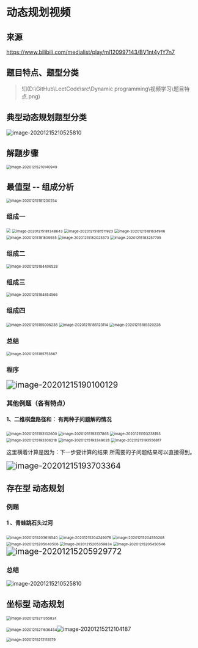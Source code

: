 # 动态规划视频

## 来源

https://www.bilibili.com/medialist/play/ml120997143/BV1nt4y1Y7n7





## 题目特点、题型分类

> ![](D:\GitHub\LeetCode\src\Dynamic programming\视频学习\题目特点.png)

## 典型动态规划题型分类

<img src="D:\GitHub\LeetCode\src\Dynamic programming\视频学习\image-20201215210525810.png" alt="image-20201215210525810"  />



## 解题步骤

<img src="D:\GitHub\LeetCode\src\Dynamic programming\视频学习\image-20201215210140949.png" alt="image-20201215210140949" style="zoom:67%;" />





## 最值型 -- 组成分析

<img src="D:\GitHub\LeetCode\src\Dynamic programming\视频学习\image-20201215181200254.png" alt="image-20201215181200254" style="zoom:67%;" />



### **组成一**

<img src="D:\GitHub\LeetCode\src\Dynamic programming\视频学习\image-20201215180822763.png" style="zoom:67%;" />

<img src="D:\GitHub\LeetCode\src\Dynamic programming\视频学习\image-20201215181348643.png" alt="image-20201215181348643" style="zoom:67%;" />

<img src="D:\GitHub\LeetCode\src\Dynamic programming\视频学习\image-20201215181511923.png" alt="image-20201215181511923" style="zoom:67%;" />

<img src="D:\GitHub\LeetCode\src\Dynamic programming\视频学习\image-20201215181634946.png" alt="image-20201215181634946" style="zoom:67%;" />

<img src="D:\GitHub\LeetCode\src\Dynamic programming\视频学习\image-20201215181809555.png" alt="image-20201215181809555" style="zoom:67%;" />

<img src="D:\GitHub\LeetCode\src\Dynamic programming\视频学习\image-20201215182025373.png" alt="image-20201215182025373" style="zoom:67%;" />

<img src="D:\GitHub\LeetCode\src\Dynamic programming\视频学习\image-20201215183257705.png" alt="image-20201215183257705" style="zoom:67%;" />



### **组成二**

<img src="D:\GitHub\LeetCode\src\Dynamic programming\视频学习\image-20201215184406528.png" alt="image-20201215184406528" style="zoom:67%;" />



### **组成三**

<img src="D:\GitHub\LeetCode\src\Dynamic programming\视频学习\image-20201215184854566.png" alt="image-20201215184854566" style="zoom:67%;" />



### **组成四**

<img src="D:\GitHub\LeetCode\src\Dynamic programming\视频学习\image-20201215185006238.png" alt="image-20201215185006238" style="zoom:67%;" />

<img src="D:\GitHub\LeetCode\src\Dynamic programming\视频学习\image-20201215185123114.png" alt="image-20201215185123114" style="zoom:67%;" />

<img src="D:\GitHub\LeetCode\src\Dynamic programming\视频学习\image-20201215185320228.png" alt="image-20201215185320228" style="zoom:67%;" />

 

### **总结**

<img src="D:\GitHub\LeetCode\src\Dynamic programming\视频学习\image-20201215185753667.png" alt="image-20201215185753667" style="zoom:67%;" />



### **程序**

<img src="D:\GitHub\LeetCode\src\Dynamic programming\视频学习\image-20201215190100129.png" alt="image-20201215190100129" style="zoom:150%;" />



### **其他例题（各有特点）**

#### 1、二维棋盘路径和： 有两种子问题解的情况

<img src="D:\GitHub\LeetCode\src\Dynamic programming\视频学习\image-20201215193102600.png" alt="image-20201215193102600" style="zoom:67%;" />

<img src="D:\GitHub\LeetCode\src\Dynamic programming\视频学习\image-20201215193137865.png" alt="image-20201215193137865" style="zoom:67%;" />

<img src="D:\GitHub\LeetCode\src\Dynamic programming\视频学习\image-20201215193238193.png" alt="image-20201215193238193" style="zoom:67%;" />

<img src="D:\GitHub\LeetCode\src\Dynamic programming\视频学习\image-20201215193306218.png" alt="image-20201215193306218" style="zoom:67%;" />

<img src="D:\GitHub\LeetCode\src\Dynamic programming\视频学习\image-20201215193349028.png" alt="image-20201215193349028" style="zoom:67%;" />

<img src="D:\GitHub\LeetCode\src\Dynamic programming\视频学习\image-20201215193556817.png" alt="image-20201215193556817" style="zoom:67%;" />

这里横着计算是因为：下一步要计算的结果 所需要的子问题结果可以直接得到。

<img src="D:\GitHub\LeetCode\src\Dynamic programming\视频学习\image-20201215193703364.png" alt="image-20201215193703364" style="zoom: 150%;" />





## 存在型 动态规划

### 例题

#### 1 、青蛙跳石头过河

<img src="D:\GitHub\LeetCode\src\Dynamic programming\视频学习\image-20201215203616540.png" alt="image-20201215203616540" style="zoom:67%;" />

<img src="D:\GitHub\LeetCode\src\Dynamic programming\视频学习\image-20201215204249078.png" alt="image-20201215204249078" style="zoom:67%;" />

<img src="D:\GitHub\LeetCode\src\Dynamic programming\视频学习\image-20201215204550208.png" alt="image-20201215204550208" style="zoom:67%;" />

<img src="D:\GitHub\LeetCode\src\Dynamic programming\视频学习\image-20201215205040506.png" alt="image-20201215205040506" style="zoom:67%;" />

<img src="D:\GitHub\LeetCode\src\Dynamic programming\视频学习\image-20201215205359834.png" alt="image-20201215205359834" style="zoom:67%;" />

<img src="D:\GitHub\LeetCode\src\Dynamic programming\视频学习\image-20201215205450546.png" alt="image-20201215205450546" style="zoom:67%;" />

<img src="D:\GitHub\LeetCode\src\Dynamic programming\视频学习\image-20201215205929772.png" alt="image-20201215205929772" style="zoom: 150%;" />



### **总结**

<img src="C:\Users\Hillking\AppData\Roaming\Typora\typora-user-images\image-20201215210525810.png" alt="image-20201215210525810"  />





## 坐标型 动态规划

<img src="C:\Users\Hillking\AppData\Roaming\Typora\typora-user-images\image-20201215211355824.png" alt="image-20201215211355824" style="zoom:67%;" />

<img src="C:\Users\Hillking\AppData\Roaming\Typora\typora-user-images\image-20201215211636454.png" alt="image-20201215211636454" style="zoom:67%;" />![image-20201215212104187](C:\Users\Hillking\AppData\Roaming\Typora\typora-user-images\image-20201215212104187.png)

<img src="D:\GitHub\LeetCode\src\Dynamic programming\视频学习\image-20201215212115579.png" alt="image-20201215212115579" style="zoom:67%;" />